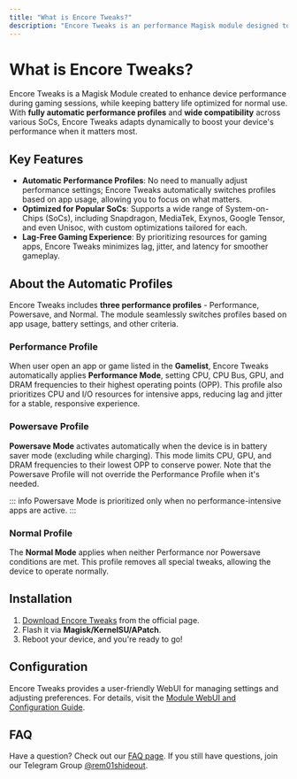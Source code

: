 ```yaml
---
title: "What is Encore Tweaks?"
description: "Encore Tweaks is an performance Magisk module designed to boost device performance for gaming while preserving battery life during regular use."
---
```


# What is Encore Tweaks?

Encore Tweaks is a Magisk Module created to enhance device performance during gaming sessions, while keeping battery life optimized for normal use. With **fully automatic performance profiles** and **wide compatibility** across various SoCs, Encore Tweaks adapts dynamically to boost your device's performance when it matters most.

## Key Features

- **Automatic Performance Profiles**: No need to manually adjust performance settings; Encore Tweaks automatically switches profiles based on app usage, allowing you to focus on what matters.
- **Optimized for Popular SoCs**: Supports a wide range of System-on-Chips (SoCs), including Snapdragon, MediaTek, Exynos, Google Tensor, and even Unisoc, with custom optimizations tailored for each.
- **Lag-Free Gaming Experience**: By prioritizing resources for gaming apps, Encore Tweaks minimizes lag, jitter, and latency for smoother gameplay.

## About the Automatic Profiles

Encore Tweaks includes **three performance profiles** - Performance, Powersave, and Normal. The module seamlessly switches profiles based on app usage, battery settings, and other criteria.

### Performance Profile
When user open an app or game listed in the **Gamelist**, Encore Tweaks automatically applies **Performance Mode**, setting CPU, CPU Bus, GPU, and DRAM frequencies to their highest operating points (OPP). This profile also prioritizes CPU and I/O resources for intensive apps, reducing lag and jitter for a stable, responsive experience.

### Powersave Profile
**Powersave Mode** activates automatically when the device is in battery saver mode (excluding while charging). This mode limits CPU, GPU, and DRAM frequencies to their lowest OPP to conserve power. Note that the Powersave Profile will not override the Performance Profile when it's needed.

::: info
Powersave Mode is prioritized only when no performance-intensive apps are active.
:::

### Normal Profile
The **Normal Mode** applies when neither Performance nor Powersave conditions are met. This profile removes all special tweaks, allowing the device to operate normally.

## Installation

1. [Download Encore Tweaks](/download) from the official page.
2. Flash it via **Magisk/KernelSU/APatch**.
3. Reboot your device, and you're ready to go!

## Configuration

Encore Tweaks provides a user-friendly WebUI for managing settings and adjusting preferences. For details, visit the [Module WebUI and Configuration Guide](/guide/webui-and-configuration).

## FAQ

Have a question? Check out our [FAQ page](/guide/faq). If you still have questions, join our Telegram Group [@rem01shideout](https://t.me/rem01shideout).
